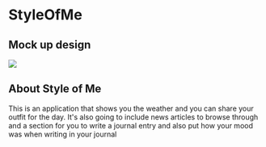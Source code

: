 # StyleOfMe
## Mock up design
<img src="SS/mockup" >


## About Style of Me

This is an application that shows you the weather and you can share your outfit for the day. It's also going to include news articles to browse through and a section for you to write a journal entry and also put how your mood was when writing in your journal
